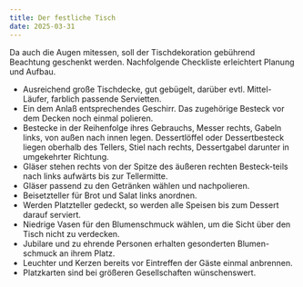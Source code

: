 ```yaml
---
title: Der festliche Tisch
date: 2025-03-31
---
```


Da auch die Augen mitessen, soll der Tischdekoration gebührend Beachtung geschenkt werden. Nachfolgende Checkliste erleichtert Planung und Aufbau.

- Ausreichend große Tischdecke, gut gebügelt, darüber evtl. Mittel-Läufer, farblich passende Servietten.
- Ein dem Anlaß entsprechendes Geschirr. Das zugehörige Besteck vor dem Decken noch einmal polieren.
- Bestecke in der Reihenfolge ihres Gebrauchs, Messer rechts, Gabeln links, von außen nach innen legen. Dessertlöffel oder Dessertbesteck liegen oberhalb des Tellers, Stiel nach rechts, Dessertgabel darunter in umgekehrter Richtung.
- Gläser stehen rechts von der Spitze des äußeren rechten Besteck-teils nach links aufwärts bis zur Tellermitte.
- Gläser passend zu den Getränken wählen und nachpolieren.
- Beisetzteller für Brot und Salat links anordnen.
- Werden Platzteller gedeckt, so werden alle Speisen bis zum Dessert darauf serviert.
- Niedrige Vasen für den Blumenschmuck wählen, um die Sicht
  über den Tisch nicht zu verdecken.
- Jubilare und zu ehrende Personen erhalten gesonderten Blumen-schmuck an ihrem Platz.
- Leuchter und Kerzen bereits vor Eintreffen der Gäste einmal anbrennen.
- Platzkarten sind bei größeren Gesellschaften wünschenswert.
